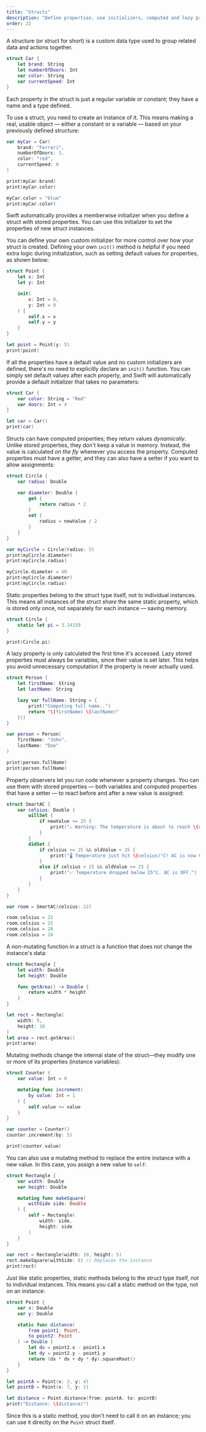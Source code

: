 ```yaml
---
title: "Structs"
description: "Define properties, use initializers, computed and lazy properties, property observers, mutating methods, and static methods."
order: 22
---
```


A structure (or struct for short) is a custom data type used to group related data and actions together. 

```swift
struct Car {
    let brand: String
    let numberOfDoors: Int
    var color: String
    var currentSpeed: Int
}
```

Each property in the struct is just a regular variable or constant; they have a name and a type defined.

To use a struct, you need to create an instance of it. This means making a real, usable object — either a constant or a variable — based on your previously defined structure:

```swift
var myCar = Car(
    brand: "Ferrari",
    numberOfDoors: 3,
    color: "red",
    currentSpeed: 0
)

print(myCar.brand)
print(myCar.color)

myCar.color = "blue"
print(myCar.color)
```

Swift automatically provides a memberwise initializer when you define a struct with stored properties. You can use this initializer to set the properties of new struct instances.

You can define your own custom initializer for more control over how your struct is created. Defining your own `init()` method is helpful if you need extra logic during initialization, such as setting default values for properties, as shown below:

```swift
struct Point {
    let x: Int 
    let y: Int 

    init(
        x: Int = 0, 
        y: Int = 0
    ) {
        self.x = x
        self.y = y
    }
}

let point = Point(y: 5)
print(point)
```

If all the properties have a default value and no custom initializers are defined, there's no need to explicitly declare an `init()` function. You can simply set default values after each property, and Swift will automatically provide a default initializer that takes no parameters:

```swift
struct Car {
    var color: String = "Red"
    var doors: Int = 4
}

let car = Car()
print(car)
```

Structs can have computed properties; they return values _dynamically_. Unlike stored properties, they don't keep a value in memory. Instead, the value is calculated _on the fly_ whenever you access the property. Computed properties must have a getter, and they can also have a setter if you want to allow assignments:


```swift
struct Circle {
    var radius: Double

    var diameter: Double {
        get {
            return radius * 2  
        }
        set {
            radius = newValue / 2
        }
    }
}

var myCircle = Circle(radius: 5)
print(myCircle.diameter)
print(myCircle.radius)

myCircle.diameter = 40
print(myCircle.diameter)
print(myCircle.radius)
```

Static properties belong to the struct type itself, not to individual instances. This means all instances of the struct _share_ the same static property, which is stored only once, not separately for each instance — saving memory.

```swift
struct Circle {
    static let pi = 3.14159
}

print(Circle.pi)
```

A lazy property is only calculated the first time it's accessed. Lazy stored properties must always be variables, since their value is set later. This helps you avoid unnecessary computation if the property is never actually used.

```swift
struct Person {
    let firstName: String
    let lastName: String

    lazy var fullName: String = {
        print("Computing full name..")
        return "\(firstName) \(lastName)"
    }()
}

var person = Person(
    firstName: "John",
    lastName: "Doe"
)

print(person.fullName)
print(person.fullName)
```

Property observers let you run code whenever a property changes. You can use them with stored properties — both variables and computed properties that have a setter — to react before and after a new value is assigned:

```swift
struct SmartAC {
    var celsius: Double {
        willSet {
            if newValue >= 25 {
                print("⚠️ Warning: The temperature is about to reach \(newValue)°C. Consider turning on the AC!")
            }
        }
        didSet {
            if celsius >= 25 && oldValue < 25 {
                print("🌡️ Temperature just hit \(celsius)°C! AC is now ON. ❄️")
            } 
            else if celsius < 25 && oldValue >= 25 {
                print("✅ Temperature dropped below 25°C. AC is OFF.")
            }
        }
    }
}

var room = SmartAC(celsius: 22)  

room.celsius = 23
room.celsius = 25
room.celsius = 28
room.celsius = 24
```

A non-mutating function in a struct is a function that does not change the instance's data:

```swift
struct Rectangle {
    let width: Double
    let height: Double

    func getArea() -> Double {
        return width * height
    }
}

let rect = Rectangle(
    width: 5, 
    height: 10
)
let area = rect.getArea()
print(area)
```

Mutating methods change the internal state of the struct—they modify one or more of its properties (instance variables):

```swift
struct Counter {
    var value: Int = 0

    mutating func increment(
        by value: Int = 1
    ) {
        self.value += value
    }
}

var counter = Counter()
counter.increment(by: 5)

print(counter.value)
```

You can also use a mutating method to replace the entire instance with a new value. In this case, you assign a new value to `self`:

```swift
struct Rectangle {
    var width: Double
    var height: Double

    mutating func makeSquare(
        withSide side: Double
    ) {
        self = Rectangle(
            width: side,
            height: side
        )
    }
}

var rect = Rectangle(width: 10, height: 5)
rect.makeSquare(withSide: 8) // Replaces the instance
print(rect)
```

Just like static properties, static methods belong to the struct type itself, not to individual instances. This means you call a static method on the type, not on an instance:

```swift
struct Point {
    var x: Double
    var y: Double

    static func distance(
        from point1: Point, 
        to point2: Point
    ) -> Double {
        let dx = point2.x - point1.x
        let dy = point2.y - point1.y
        return (dx * dx + dy * dy).squareRoot()
    }
}

let pointA = Point(x: 3, y: 4)
let pointB = Point(x: 7, y: 1)

let distance = Point.distance(from: pointA, to: pointB)
print("Distance: \(distance)")
```

Since this is a static method, you don't need to call it on an instance; you can use it directly on the `Point` struct itself.

